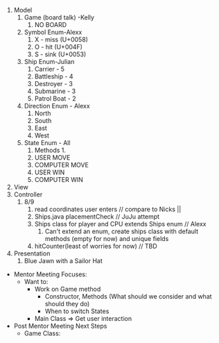 1. Model
   1. Game (board talk) -Kelly 
      1. NO BOARD 
   2. Symbol Enum-Alexx
      1. X - miss (U+0058)
      2. O - hit (U+004F)
      3. S - sink (U+0053)
   3. Ship Enum-Julian
      1. Carrier - 5
      2. Battleship - 4
      3. Destroyer - 3
      4. Submarine - 3
      5. Patrol Boat - 2
   4. Direction Enum - Alexx
      1. North
      2. South
      3. East
      4. West
   5. State Enum - All
      1. Methods
         1. 
      2. USER MOVE
      3. COMPUTER MOVE
      4. USER WIN
      5. COMPUTER WIN
2. View
3. Controller
   1. 8/9 
      1. read coordinates user enters // compare to Nicks || 
      2. Ships.java placementCheck // JuJu attempt
      3. Ships class for player and CPU extends Ships enum // Alexx
         1. Can't extend an enum, create ships class with default methods (empty for now) and unique fields
      4. hitCounter(least of worries for now) // TBD
4. Presentation
   1. Blue Jawn with a Sailor Hat

- Mentor Meeting Focuses:
  - Want to: 
    - Work on Game method
      - Constructor, Methods (What should we consider and what should they do)
      - When to switch States
    - Main Class => Get user interaction
- Post Mentor Meeting Next Steps
  - Game Class: 


